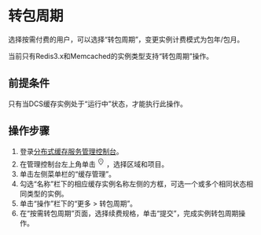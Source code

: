 # 转包周期<a name="dcs-zh-ug-181225002"></a>

选择按需付费的用户，可以选择“转包周期”，变更实例计费模式为包年/包月。

当前只有Redis3.x和Memcached的实例类型支持“转包周期”操作。

## 前提条件<a name="section57198891"></a>

只有当DCS缓存实例处于“运行中”状态，才能执行此操作。

## 操作步骤<a name="section1474212012288"></a>

1.  登录[分布式缓存服务管理控制台](https://console.huaweicloud.com/dcs)。
2.  在管理控制台左上角单击![](figures/icon-region-1.png)，选择区域和项目。
3.  单击左侧菜单栏的“缓存管理”。
4.  勾选“名称”栏下的相应缓存实例名称左侧的方框，可选一个或多个相同状态相同类型的实例。
5.  单击“操作”栏下的“更多 \> 转包周期”。
6.  在“按需转包周期”页面，选择续费规格，单击“提交”，完成实例转包周期操作。

